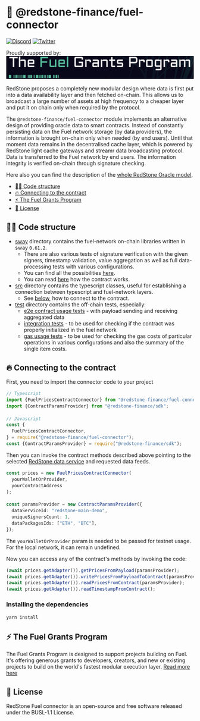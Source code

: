 # 🔗 @redstone-finance/fuel-connector

[![Discord](https://img.shields.io/discord/786251205008949258?logo=discord)](https://discord.gg/2CT6hN6C)
[![Twitter](https://img.shields.io/twitter/follow/redstone_defi?style=flat&logo=twitter)](https://twitter.com/intent/follow?screen_name=redstone_defi)

Proudly supported by:
[![Fuel Grants Program](fuel-grants-program.png)](#-the-fuel-grants-program)

RedStone proposes a completely new modular design where data is first put into a data availability layer and then
fetched on-chain. This allows us to broadcast a large number of assets at high frequency to a cheaper layer and put it
on chain only when required by the protocol.

The `@redstone-finance/fuel-connector` module implements an alternative design of providing oracle data to smart
contracts. Instead of constantly persisting data on the Fuel network storage (by data providers), the information is
brought on-chain only when needed (by end users). Until that moment data remains in the decentralised cache layer, which
is powered by RedStone light cache gateways and streamr data broadcasting protocol. Data is transferred to the Fuel
network by end users. The information integrity is verified on-chain through signature checking.

Here also you can find the description of
the [whole RedStone Oracle model](https://docs.redstone.finance/docs/introduction).

- [👨‍💻 Code structure](#-code-structure)
- [🔥 Connecting to the contract](#-connecting-to-the-contract)
- [⚡ The Fuel Grants Program](#-the-fuel-grants-program)
- [📄 License](#-license)

## 👨‍💻 Code structure

- [sway](sway) directory contains the fuel-network on-chain libraries written in sway `0.61.2`.
    - There are also various tests of signature verification with the given signers, timestamp validation, value
      aggregation as well as full data-processing tests with various configurations.
    - You can find all the possibilities [here](sway/README.md).
    - You can read [here](sway/contract/README.md) how the contract works.
- [src](src) directory contains the typescript classes, useful for establishing a connection between typescript and
  fuel-network layers.
    - See [below](#-connecting-to-the-contract), how to connect to the contract.
- [test](test) directory contains the off-chain tests, especially:
    - [e2e contract usage tests](test/prices/prices.spec.ts) - with payload sending and receiving aggregated data
    - [integration tests](test/prices/integration.spec.ts) - to be used for checking if the contract was properly
      initialized in the fuel network
    - [gas usage tests](test/prices/gas-usage.spec.ts) - to be used for checking the gas costs of particular
      operations in various configurations and also
      the summary of the single item costs.

## 🔥 Connecting to the contract

First, you need to import the connector code to your project

```ts
// Typescript
import {FuelPricesContractConnector} from "@redstone-finance/fuel-connector";
import {ContractParamsProvider} from "@redstone-finance/sdk";

// Javascript
const {
  FuelPricesContractConnector,
} = require("@redstone-finance/fuel-connector");
const {ContractParamsProvider} = require("@redstone-finance/sdk");
```

Then you can invoke the contract methods described above pointing to the
selected [RedStone data service](https://app.redstone.finance) and requested data feeds.

```ts
const prices = new FuelPricesContractConnector(
  yourWalletOrProvider,
  yourContractAddress
);

const paramsProvider = new ContractParamsProvider({
  dataServiceId: "redstone-main-demo",
  uniqueSignersCount: 1,
  dataPackagesIds: ["ETH", "BTC"],
});
```

The `yourWalletOrProvider` param is needed to be passed for testnet usage. For the local network, it can remain
undefined.

Now you can access any of the contract's methods by invoking the code:

```ts
(await prices.getAdapter()).getPricesFromPayload(paramsProvider);
(await prices.getAdapter()).writePricesFromPayloadToContract(paramsProvider);
(await prices.getAdapter()).readPricesFromContract(paramsProvider);
(await prices.getAdapter()).readTimestampFromContract();
```

### Installing the dependencies

```bash
yarn install
```

## ⚡ The Fuel Grants Program

The Fuel Grants Program is designed to support projects building on Fuel. It's offering generous grants to developers,
creators, and new or existing projects to build on the world's fastest modular execution layer.
[Read more here](https://fuel-labs.ghost.io/introducing-the-fuel-grants-program/)

## 📄 License

RedStone Fuel connector is an open-source and free software released under the BUSL-1.1 License.
